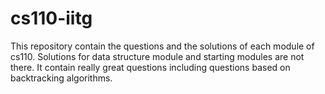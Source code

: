 # cs110-iitg
This repository contain the questions and the solutions of each module of  cs110.
Solutions for data structure module and starting modules are not there.
It contain really great questions including questions based on backtracking algorithms.
